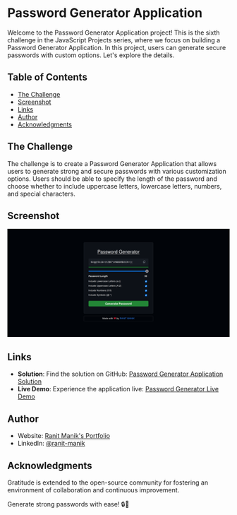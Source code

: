 # Password Generator Application

Welcome to the Password Generator Application project! This is the sixth challenge in the JavaScript Projects series,
where we focus on building a Password Generator Application. In this project, users can generate secure passwords with
custom options. Let's explore the details.

## Table of Contents

- [The Challenge](#the-challenge)
- [Screenshot](#screenshot)
- [Links](#links)
- [Author](#author)
- [Acknowledgments](#acknowledgments)

## The Challenge

The challenge is to create a Password Generator Application that allows users to generate strong and secure passwords
with various customization options. Users should be able to specify the length of the password and choose whether to
include uppercase letters, lowercase letters, numbers, and special characters.

## Screenshot

![Screen Shot.png](Screen%20Shot.png)

## Links

- **Solution**:
  Find the solution on
  GitHub: [Password Generator Application Solution](https://github.com/RanitManik/JavaScript-projects/tree/main/06.%20Password%20Generator%20Application)
- **Live Demo**:
  Experience the application
  live: [Password Generator Live Demo](https://ranitmanik.github.io/JavaScript-projects/06.%20Password%20Generator%20Application/index.html)

## Author

- Website: [Ranit Manik's Portfolio](https://ranitmanik.github.io/Portfolio-1.0)
- LinkedIn: [@ranit-manik](https://www.linkedin.com/in/ranit-manik/)

## Acknowledgments

Gratitude is extended to the open-source community for fostering an environment of collaboration and continuous
improvement.

Generate strong passwords with ease! 🔒🚀